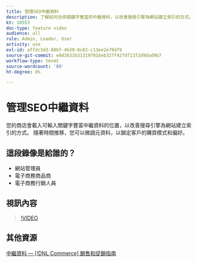 ```yaml
---
title: 管理SEO中繼資料
description: 了解如何合併關鍵字豐富的中繼資料，以改善搜尋引擎為網站建立索引的方式。
kt: 10553
doc-type: feature video
audience: all
role: Admin, Leader, User
activity: use
exl-id: affdc3d3-886f-4b39-8c82-c13ee2e79df9
source-git-commit: e8d2631b31319701beb327f42fdf1372d9dad9b7
workflow-type: tm+mt
source-wordcount: '89'
ht-degree: 0%

---
```


# 管理SEO中繼資料

您的商店會載入可輸入關鍵字豐富中繼資料的位置，以改善搜尋引擎為網站建立索引的方式。 隨著時間推移，您可以微調元資料，以鎖定客戶的購買模式和偏好。

## 這段錄像是給誰的？

- 網站管理員
- 電子商務商品商
- 電子商務行銷人員

## 視訊內容

>[!VIDEO](https://video.tv.adobe.com/v/343750?quality=12&learn=on)

## 其他資源

[中繼資料 —  [!DNL Commerce] 銷售和促銷指南](https://experienceleague.adobe.com/docs/commerce-admin/marketing/seo/meta-data.html)
